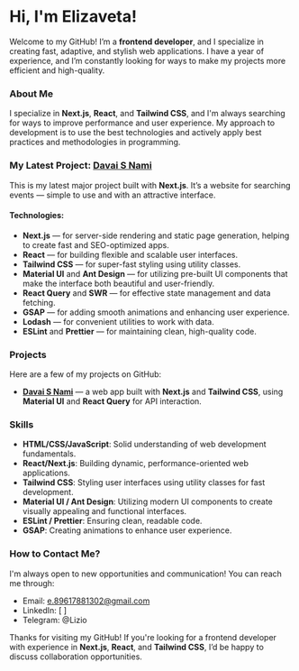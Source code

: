 # Hi, I'm Elizaveta!

Welcome to my GitHub! I’m a **frontend developer**, and I specialize in creating fast, adaptive, and stylish web applications. I have a year of experience, and I’m constantly looking for ways to make my projects more efficient and high-quality.

### About Me

I specialize in **Next.js**, **React**, and **Tailwind CSS**, and I'm always searching for ways to improve performance and user experience. My approach to development is to use the best technologies and actively apply best practices and methodologies in programming.

### My Latest Project: [Davai S Nami](https://github.com/elfototo/davai-s-nami)

This is my latest major project built with **Next.js**. It’s a website for searching events — simple to use and with an attractive interface.

#### Technologies:
- **Next.js** — for server-side rendering and static page generation, helping to create fast and SEO-optimized apps.
- **React** — for building flexible and scalable user interfaces.
- **Tailwind CSS** — for super-fast styling using utility classes.
- **Material UI** and **Ant Design** — for utilizing pre-built UI components that make the interface both beautiful and user-friendly.
- **React Query** and **SWR** — for effective state management and data fetching.
- **GSAP** — for adding smooth animations and enhancing user experience.
- **Lodash** — for convenient utilities to work with data.
- **ESLint** and **Prettier** — for maintaining clean, high-quality code.

### Projects

Here are a few of my projects on GitHub:

- **[Davai S Nami](https://github.com/elfototo/davai-s-nami)** — a web app built with **Next.js** and **Tailwind CSS**, using **Material UI** and **React Query** for API interaction.

### Skills

- **HTML/CSS/JavaScript**: Solid understanding of web development fundamentals.
- **React/Next.js**: Building dynamic, performance-oriented web applications.
- **Tailwind CSS**: Styling user interfaces using utility classes for fast development.
- **Material UI / Ant Design**: Utilizing modern UI components to create visually appealing and functional interfaces.
- **ESLint / Prettier**: Ensuring clean, readable code.
- **GSAP**: Creating animations to enhance user experience.

### How to Contact Me?

I'm always open to new opportunities and communication! You can reach me through:

- Email: e.89617881302@gmail.com
- LinkedIn: [ ]
- Telegram: @Lizio

Thanks for visiting my GitHub! If you're looking for a frontend developer with experience in **Next.js**, **React**, and **Tailwind CSS**, I’d be happy to discuss collaboration opportunities.


